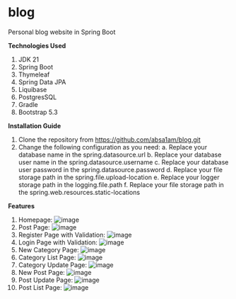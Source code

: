 # blog
Personal blog website in Spring Boot

**Technologies Used**
1. JDK 21
2. Spring Boot
3. Thymeleaf
4. Spring Data JPA
5. Liquibase
6. PostgresSQL
7. Gradle
8. Bootstrap 5.3

**Installation Guide**
1. Clone the repository from https://github.com/absa1am/blog.git
2. Change the following configuration as you need:
   a. Replace your database name in the spring.datasource.url
   b. Replace your database user name in the spring.datasource.username
   c. Replace your database user password in the spring.datasource.password
   d. Replace your file storage path in the spring.file.upload-location
   e. Replace your logger storage path in the logging.file.path
   f. Replace your file storage path in the spring.web.resources.static-locations

**Features**
1. Homepage: ![image](https://github.com/absa1am/blog/assets/46478558/8fb733cd-1402-4c5a-9e0c-4c18a1d29f31)
2. Post Page: ![image](https://github.com/absa1am/blog/assets/46478558/d579c949-a4eb-4f32-8c39-2982df145944)
3. Register Page with Validation: ![image](https://github.com/absa1am/blog/assets/46478558/75365d2f-04e9-4493-b93b-7d57dfff9b65)
4. Login Page with Validation: ![image](https://github.com/absa1am/blog/assets/46478558/530e8cb4-05d7-4b87-ad38-19f835c01f23)
5. New Category Page: ![image](https://github.com/absa1am/blog/assets/46478558/d1cf6219-45a8-4a5b-b38c-91f3c6943ad7)
6. Category List Page: ![image](https://github.com/absa1am/blog/assets/46478558/5dabec1a-adf3-4cbc-9b6e-b662e0f5ce85)
7. Category Update Page: ![image](https://github.com/absa1am/blog/assets/46478558/7f3cb08c-094c-4d09-b76e-71246d3ce99e)
8. New Post Page: ![image](https://github.com/absa1am/blog/assets/46478558/9293cd7a-cde0-466b-9895-f58be8432388)
9. Post Update Page: ![image](https://github.com/absa1am/blog/assets/46478558/c71b47c5-8bb6-4186-9fce-1e0250504db0)
10. Post List Page: ![image](https://github.com/absa1am/blog/assets/46478558/265c7580-cf48-44bc-b140-f7fec0e7fc30)

